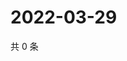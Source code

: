 # 2022-03-29

共 0 条

<!-- BEGIN WEIBO -->
<!-- 最后更新时间 Tue Mar 29 2022 15:12:46 GMT+0800 (China Standard Time) -->

<!-- END WEIBO -->
